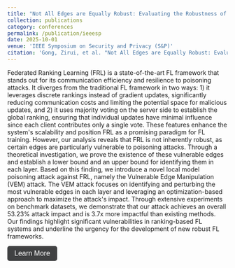 ```yaml
---
title: "Not All Edges are Equally Robust: Evaluating the Robustness of Ranking-Based Federated Learning"
collection: publications
category: conferences
permalink: /publication/ieeesp
date: 2025-10-01
venue: 'IEEE Symposium on Security and Privacy (S&P)'
citation: 'Gong, Zirui, et al. "Not All Edges are Equally Robust: Evaluating the Robustness of Ranking-Based Federated Learning." arXiv preprint arXiv:2503.08976 (2025).'
---
```

Federated Ranking Learning (FRL) is a state-of-the-art FL framework that stands out for its communication efficiency and resilience to poisoning attacks. It diverges from the traditional FL framework in two ways: 1) it leverages discrete rankings instead of gradient updates, significantly reducing communication costs and limiting the potential space for malicious updates, and 2) it uses majority voting on the server side to establish the global ranking, ensuring that individual updates have minimal influence since each client contributes only a single vote. These features enhance the system's scalability and position FRL as a promising paradigm for FL training.
However, our analysis reveals that FRL is not inherently robust, as certain edges are particularly vulnerable to poisoning attacks. Through a theoretical investigation, we prove the existence of these vulnerable edges and establish a lower bound and an upper bound for identifying them in each layer. Based on this finding, we introduce a novel local model poisoning attack against FRL, namely the Vulnerable Edge Manipulation (VEM) attack. The VEM attack focuses on identifying and perturbing the most vulnerable edges in each layer and leveraging an optimization-based approach to maximize the attack's impact. Through extensive experiments on benchmark datasets, we demonstrate that our attack achieves an overall 53.23% attack impact and is 3.7x more impactful than existing methods. Our findings highlight significant vulnerabilities in ranking-based FL systems and underline the urgency for the development of new robust FL frameworks.

<a href="https://gongzir1.github.io/vem.github.io/" target="_blank">
  <button style="padding: 8px 16px; font-size: 16px; background-color:rgb(64, 65, 66); color: white; border: none; border-radius: 5px; cursor: pointer;">
    Learn More
  </button>
</a>
